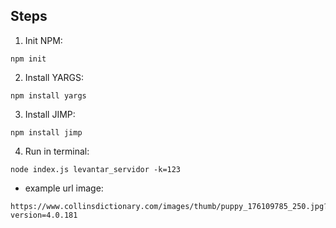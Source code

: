 ## Steps

1. Init NPM:

```
npm init

```
2. Install YARGS:

```
npm install yargs

```
3. Install JIMP:

```
npm install jimp

```
4. Run in terminal:

```
node index.js levantar_servidor -k=123

```
* example url image:

```
https://www.collinsdictionary.com/images/thumb/puppy_176109785_250.jpg?version=4.0.181

```
